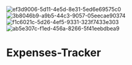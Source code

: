 ![ef3d9006-5d11-4e5d-8e31-5ed6e69575c0](https://user-images.githubusercontent.com/47730233/124482740-7684a180-dd5e-11eb-975f-6315dbf26607.JPG)
![3b8046b9-a9b5-44c3-9057-05eecae90374](https://user-images.githubusercontent.com/47730233/124482766-7be1ec00-dd5e-11eb-8c88-2033e1614332.JPG)
![f1c6021c-5d26-4ef5-9331-323f7433e303](https://user-images.githubusercontent.com/47730233/124482783-7edcdc80-dd5e-11eb-8d5f-8a7db62108d5.JPG)
![ab5e307c-f1ed-456a-8266-5f41eebdbea9](https://user-images.githubusercontent.com/47730233/124482794-82706380-dd5e-11eb-967b-1bea26d1ac0f.JPG)
# Expenses-Tracker
